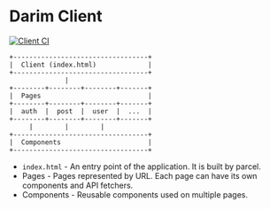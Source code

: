 # Darim Client

[![Client CI](https://github.com/ParkSB/darim/workflows/Client%20CI/badge.svg)](https://github.com/ParkSB/darim/actions?query=workflow%3A%22Client+CI%22)

```
+----------------------------------+
|  Client (index.html)             |
+----------------------------------+
              |
+--------+--------+--------+-------+
|  Pages                           |
+--------+--------+--------+-------+
|  auth  |  post  |  user  |  ...  |
+--------+--------+--------+-------+
     |        |        |
+----------------------------------+
|  Components                      |
+----------------------------------+
```

* `index.html` - An entry point of the application. It is built by parcel.
* Pages - Pages represented by URL. Each page can have its own components and API fetchers.
* Components - Reusable components used on multiple pages.
